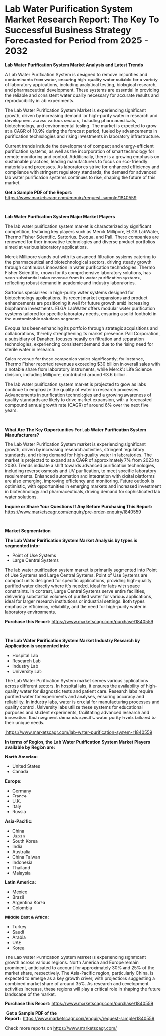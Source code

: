<p><h1>Lab Water Purification System Market Research Report: The Key To Successful Business Strategy Forecasted for Period from 2025 - 2032</h1></p><p><strong>Lab Water Purification System Market Analysis and Latest Trends</strong></p>
<p><p>A Lab Water Purification System is designed to remove impurities and contaminants from water, ensuring high-quality water suitable for a variety of laboratory applications, including analytical testing, biological research, and pharmaceutical development. These systems are essential in providing the reliable and consistent water quality necessary for accurate results and reproducibility in lab experiments.</p><p>The Lab Water Purification System Market is experiencing significant growth, driven by increasing demand for high-purity water in research and development across various sectors, including pharmaceuticals, biotechnology, and environmental testing. The market is expected to grow at a CAGR of 10.9% during the forecast period, fueled by advancements in purification technologies and rising investments in laboratory infrastructure.</p><p>Current trends include the development of compact and energy-efficient purification systems, as well as the incorporation of smart technology for remote monitoring and control. Additionally, there is a growing emphasis on sustainable practices, leading manufacturers to focus on eco-friendly materials and processes. As laboratories strive for enhanced efficiency and compliance with stringent regulatory standards, the demand for advanced lab water purification systems continues to rise, shaping the future of this market.</p></p>
<p><strong>Get a Sample PDF of the Report:&nbsp;</strong> <a href="https://www.marketscagr.com/enquiry/request-sample/1840559?utm_campaign=2535&utm_medium=2&utm_source=Github&utm_content=ia&utm_term=22022025&utm_id=lab-water-purification-system">https://www.marketscagr.com/enquiry/request-sample/1840559</a></p>
<p>&nbsp;</p>
<p><strong>Lab Water Purification System Major Market Players</strong></p>
<p><p>The lab water purification system market is characterized by significant competition, featuring key players such as Merck Millipore, ELGA LabWater, Thermo Fisher Scientific, Sartorius, Evoqua, and Pall. These companies are renowned for their innovative technologies and diverse product portfolios aimed at various laboratory applications.</p><p>Merck Millipore stands out with its advanced filtration systems catering to the pharmaceutical and biotechnological sectors, driving steady growth through continuous innovation in water purification technologies. Thermo Fisher Scientific, known for its comprehensive laboratory solutions, has seen substantial sales revenue from its water purification systems, reflecting robust demand in academic and industry laboratories.</p><p>Sartorius specializes in high-purity water systems designed for biotechnology applications. Its recent market expansions and product enhancements are positioning it well for future growth amid increasing biopharma investments. ELGA LabWater offers modular water purification systems tailored for specific laboratory needs, ensuring a solid foothold in the customizable solutions segment.</p><p>Evoqua has been enhancing its portfolio through strategic acquisitions and collaborations, thereby strengthening its market presence. Pall Corporation, a subsidiary of Danaher, focuses heavily on filtration and separation technologies, experiencing consistent demand due to the rising need for sterile water in research.</p><p>Sales revenue for these companies varies significantly; for instance, Thermo Fisher reported revenues exceeding $30 billion in overall sales with a notable share from laboratory instruments, while Merck's Life Science division, including Millipore, contributed around €3.6 billion.</p><p>The lab water purification system market is projected to grow as labs continue to emphasize the quality of water in research processes. Advancements in purification technologies and a growing awareness of quality standards are likely to drive market expansion, with a forecasted compound annual growth rate (CAGR) of around 6% over the next five years.</p></p>
<p>&nbsp;</p>
<p><strong>What Are The Key Opportunities For Lab Water Purification System Manufacturers?</strong></p>
<p><p>The Lab Water Purification System market is experiencing significant growth, driven by increasing research activities, stringent regulatory standards, and rising demand for high-quality water in laboratories. The market is projected to expand at a CAGR of approximately 7% from 2023 to 2030. Trends indicate a shift towards advanced purification technologies, including reverse osmosis and UV purification, to meet specific laboratory requirements. Enhanced automation and integration with digital platforms are also emerging, improving efficiency and monitoring. Future outlook is optimistic, with opportunities in emerging markets and increased investment in biotechnology and pharmaceuticals, driving demand for sophisticated lab water solutions.</p></p>
<p><strong>Inquire or Share Your Questions If Any Before Purchasing This Report:</strong> <a href="https://www.marketscagr.com/enquiry/pre-order-enquiry/1840559?utm_campaign=2535&utm_medium=2&utm_source=Github&utm_content=ia&utm_term=22022025&utm_id=lab-water-purification-system">https://www.marketscagr.com/enquiry/pre-order-enquiry/1840559</a></p>
<p>&nbsp;</p>
<p><strong>Market Segmentation</strong></p>
<p><strong>The Lab Water Purification System Market Analysis by types is segmented into:</strong></p>
<p><ul><li>Point of Use Systems</li><li>Large Central Systems</li></ul></p>
<p><p>The lab water purification system market is primarily segmented into Point of Use Systems and Large Central Systems. Point of Use Systems are compact units designed for specific applications, providing high-quality purified water directly where it's needed, ideal for labs with space constraints. In contrast, Large Central Systems serve entire facilities, delivering substantial volumes of purified water for various applications, ideal for larger research institutions or industrial settings. Both types emphasize efficiency, reliability, and the need for high-purity water in laboratory environments.</p></p>
<p><strong>Purchase this Report:&nbsp;</strong><a href="https://www.marketscagr.com/purchase/1840559?utm_campaign=2535&utm_medium=2&utm_source=Github&utm_content=ia&utm_term=22022025&utm_id=lab-water-purification-system">https://www.marketscagr.com/purchase/1840559</a></p>
<p>&nbsp;</p>
<p><strong>The Lab Water Purification System Market Industry Research by Application is segmented into:</strong></p>
<p><ul><li>Hospital Lab</li><li>Research Lab</li><li>Industry Lab</li><li>University Lab</li></ul></p>
<p><p>The Lab Water Purification System market serves various applications across different sectors. In hospital labs, it ensures the availability of high-quality water for diagnostic tests and patient care. Research labs require purified water for experiments and analyses, ensuring accuracy and reliability. In industry labs, water is crucial for manufacturing processes and quality control. University labs utilize these systems for educational purposes and student experiments, facilitating advanced research and innovation. Each segment demands specific water purity levels tailored to their unique needs.</p></p>
<p><a href="https://www.marketscagr.com/lab-water-purification-system-r1840559?utm_campaign=2535&utm_medium=2&utm_source=Github&utm_content=ia&utm_term=22022025&utm_id=lab-water-purification-system">&nbsp;https://www.marketscagr.com/lab-water-purification-system-r1840559</a></p>
<p><strong>In terms of Region, the Lab Water Purification System Market Players available by Region are:</strong></p>
<p>
    <p> <strong> North America: </strong>
        <ul>
            <li>United States</li>
            <li>Canada</li>
        </ul>
        </p> 
    <p> <strong> Europe: </strong>
        <ul>
            <li>Germany</li>
            <li>France</li>
            <li>U.K.</li>
            <li>Italy</li>
            <li>Russia</li>
        </ul>
        </p> 
    <p> <strong> Asia-Pacific: </strong>
        <ul>
            <li>China</li>
            <li>Japan</li>
            <li>South Korea</li>
            <li>India</li>
            <li>Australia</li>
            <li>China Taiwan</li>
            <li>Indonesia</li>
            <li>Thailand</li>
            <li>Malaysia</li>
        </ul>
        </p> 
    <p> <strong> Latin America: </strong>
        <ul>
            <li>Mexico</li>
            <li>Brazil</li>
            <li>Argentina Korea</li>
            <li>Colombia</li>
        </ul>
        </p> 
    <p> <strong> Middle East & Africa: </strong>
        <ul>
            <li>Turkey</li>
            <li>Saudi</li>
            <li>Arabia</li>
            <li>UAE</li>
            <li>Korea</li>
        </ul>
    </p>
    </p>
<p><p>The Lab Water Purification System Market is experiencing significant growth across various regions. North America and Europe remain prominent, anticipated to account for approximately 30% and 25% of the market share, respectively. The Asia-Pacific region, particularly China, is expected to emerge as a key growth driver, with projections suggesting a combined market share of around 35%. As research and development activities increase, these regions will play a critical role in shaping the future landscape of the market.</p></p>
<p><strong>Purchase this Report: </strong><a href="https://www.marketscagr.com/purchase/1840559?utm_campaign=2535&utm_medium=2&utm_source=Github&utm_content=ia&utm_term=22022025&utm_id=lab-water-purification-system">https://www.marketscagr.com/purchase/1840559</a></p>
<p>&nbsp;<strong>Get a Sample PDF of the Report:&nbsp;&nbsp;</strong><a href="https://www.marketscagr.com/enquiry/request-sample/1840559?utm_campaign=2535&utm_medium=2&utm_source=Github&utm_content=ia&utm_term=22022025&utm_id=lab-water-purification-system">https://www.marketscagr.com/enquiry/request-sample/1840559</a></p>
<p><strong></strong></p>
<p>Check more reports on <a href="https://www.marketscagr.com/?utm_campaign=2535&utm_medium=2&utm_source=Github&utm_content=ia&utm_term=22022025&utm_id=lab-water-purification-system">https://www.marketscagr.com/</a></p>